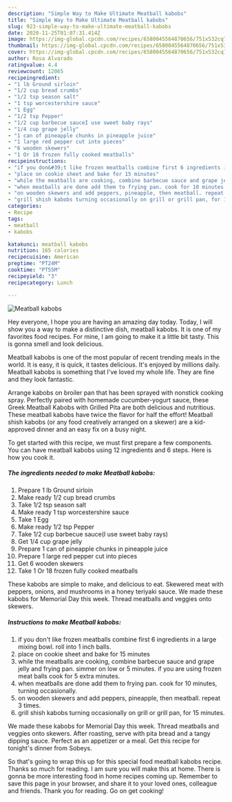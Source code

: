 ```yaml
---
description: "Simple Way to Make Ultimate Meatball kabobs"
title: "Simple Way to Make Ultimate Meatball kabobs"
slug: 923-simple-way-to-make-ultimate-meatball-kabobs
date: 2020-11-25T01:07:31.414Z
image: https://img-global.cpcdn.com/recipes/6580045564870656/751x532cq70/meatball-kabobs-recipe-main-photo.jpg
thumbnail: https://img-global.cpcdn.com/recipes/6580045564870656/751x532cq70/meatball-kabobs-recipe-main-photo.jpg
cover: https://img-global.cpcdn.com/recipes/6580045564870656/751x532cq70/meatball-kabobs-recipe-main-photo.jpg
author: Rosa Alvarado
ratingvalue: 4.4
reviewcount: 12065
recipeingredient:
- "1 lb Ground sirloin"
- "1/2 cup bread crumbs"
- "1/2 tsp season salt"
- "1 tsp worcestershire sauce"
- "1 Egg"
- "1/2 tsp Pepper"
- "1/2 cup barbecue sauceI use sweet baby rays"
- "1/4 cup grape jelly"
- "1 can of pineapple chunks in pineapple juice"
- "1 large red pepper cut into pieces"
- "6 wooden skewers"
- "1 Or 18 frozen fully cooked meatballs"
recipeinstructions:
- "if you don&#39;t like frozen meatballs combine first 6 ingredients in a large mixing bowl. roll into 1 inch balls."
- "place on cookie sheet and bake for 15 minutes"
- "while the meatballs are cooking, combine barbecue sauce and grape jelly and frying pan. simmer on low or 5 minutes. if you are using frozen meat balls cook for 5 extra minutes."
- "when meatballs are done add them to frying pan. cook for 10 minutes, turning occasionally."
- "on wooden skewers and add peppers, pineapple, then meatball. repeat 3 times."
- "grill shish kabobs turning occasionally on grill or grill pan, for 15 minutes."
categories:
- Recipe
tags:
- meatball
- kabobs

katakunci: meatball kabobs 
nutrition: 165 calories
recipecuisine: American
preptime: "PT24M"
cooktime: "PT55M"
recipeyield: "3"
recipecategory: Lunch

---
```



![Meatball kabobs](https://img-global.cpcdn.com/recipes/6580045564870656/751x532cq70/meatball-kabobs-recipe-main-photo.jpg)

Hey everyone, I hope you are having an amazing day today. Today, I will show you a way to make a distinctive dish, meatball kabobs. It is one of my favorites food recipes. For mine, I am going to make it a little bit tasty. This is gonna smell and look delicious.

Meatball kabobs is one of the most popular of recent trending meals in the world. It is easy, it is quick, it tastes delicious. It's enjoyed by millions daily. Meatball kabobs is something that I've loved my whole life. They are fine and they look fantastic.

Arrange kabobs on broiler pan that has been sprayed with nonstick cooking spray. Perfectly paired with homemade cucumber-yogurt sauce, these Greek Meatball Kabobs with Grilled Pita are both delicious and nutritious. These meatball kabobs have twice the flavor for half the effort! Meatball shish kabobs (or any food creatively arranged on a skewer) are a kid-approved dinner and an easy fix on a busy night.


To get started with this recipe, we must first prepare a few components. You can have meatball kabobs using 12 ingredients and 6 steps. Here is how you cook it.

<!--inarticleads1-->

##### The ingredients needed to make Meatball kabobs:

1. Prepare 1 lb Ground sirloin
1. Make ready 1/2 cup bread crumbs
1. Take 1/2 tsp season salt
1. Make ready 1 tsp worcestershire sauce
1. Take 1 Egg
1. Make ready 1/2 tsp Pepper
1. Take 1/2 cup barbecue sauce(I use sweet baby rays)
1. Get 1/4 cup grape jelly
1. Prepare 1 can of pineapple chunks in pineapple juice
1. Prepare 1 large red pepper cut into pieces
1. Get 6 wooden skewers
1. Take 1 Or 18 frozen fully cooked meatballs


These kabobs are simple to make, and delicious to eat. Skewered meat with peppers, onions, and mushrooms in a honey teriyaki sauce. We made these kabobs for Memorial Day this week. Thread meatballs and veggies onto skewers. 

<!--inarticleads2-->

##### Instructions to make Meatball kabobs:

1. if you don&#39;t like frozen meatballs combine first 6 ingredients in a large mixing bowl. roll into 1 inch balls.
1. place on cookie sheet and bake for 15 minutes
1. while the meatballs are cooking, combine barbecue sauce and grape jelly and frying pan. simmer on low or 5 minutes. if you are using frozen meat balls cook for 5 extra minutes.
1. when meatballs are done add them to frying pan. cook for 10 minutes, turning occasionally.
1. on wooden skewers and add peppers, pineapple, then meatball. repeat 3 times.
1. grill shish kabobs turning occasionally on grill or grill pan, for 15 minutes.


We made these kabobs for Memorial Day this week. Thread meatballs and veggies onto skewers. After roasting, serve with pita bread and a tangy dipping sauce. Perfect as an appetizer or a meal. Get this recipe for tonight&#39;s dinner from Sobeys. 

So that's going to wrap this up for this special food meatball kabobs recipe. Thanks so much for reading. I am sure you will make this at home. There is gonna be more interesting food in home recipes coming up. Remember to save this page in your browser, and share it to your loved ones, colleague and friends. Thank you for reading. Go on get cooking!
